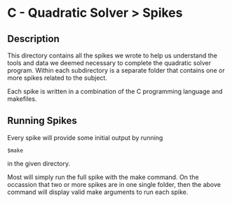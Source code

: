 
# C - Quadratic Solver > Spikes

## Description
This directory contains all the spikes we wrote to help us understand the tools and data we deemed necessary to complete the quadratic solver program. Within each subdirectory is a separate folder that contains one or more spikes related to the subject.

Each spike is written in a combination of the C programming language and makefiles.

## Running Spikes
Every spike will provide some initial output by running

    $make

in the given directory.

Most will simply run the full spike with the make command. On the occassion that two or more spikes are in one single folder, then the above command will display valid make arguments to run each spike.
